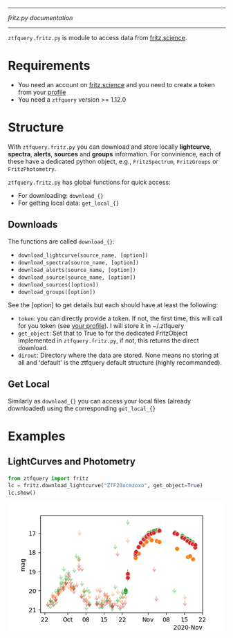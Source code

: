 ***
_fritz.py documentation_
***

`ztfquery.fritz.py` is module to access data from [fritz.science](https://fritz.science/).

# Requirements 
- You need an account on [fritz.science](https://fritz.science/) and you need to create a token from your [profile](https://fritz.science/profile)
- You need a `ztfquery` version >= 1.12.0

# Structure

With `ztfquery.fritz.py` you can download and store locally **lightcurve**, **spectra**, **alerts**, **sources** and **groups** information. 
For convinience, each of these have a dedicated python object, e.g., `FritzSpectrum`, `FritzGroups` or `FritzPhotometry`.

`ztfquery.fritz.py` has global functions for quick access: 
- For downloading: `download_{}`
- For getting local data: `get_local_{}`


## Downloads
The functions are called `download_{}`:
- `download_lightcurve(source_name, [option])`
- `download_spectra(source_name, [option])`
- `download_alerts(source_name, [option])`
- `download_source(source_name, [option])`
- `download_sources([option])`
- `download_groups([option])`

See the [option] to get details but each should have at least the following:
- `token`: you can directly provide a token. If not, the first time, this will call for you token (see [your profile](https://fritz.science/profile)). I will store it in ~/.ztfquery
- `get_object`: Set that to True to for the dedicated FritzObject implemented in `ztfquery.fritz.py`, if not, this returns the direct download.
- `dirout`: Directory where the data are stored. None means no storing at all and 'default' is the ztfquery default structure (highly recommanded).

## Get Local
Similarly as `download_{}` you can access your local files (already downloaded) using the corresponding `get_local_{}`


# Examples

## LightCurves and Photometry

```python
from ztfquery import fritz
lc = fritz.download_lightcurve("ZTF20acmzoxo", get_object=True)
lc.show()
```
![](images/fritz_lc.png)

